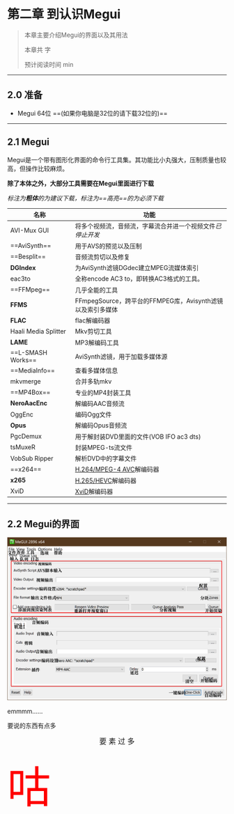 # 第二章 到认识Megui

> 本章主要介绍Megui的界面以及其用法
>
> 本章共 字
>
> 预计阅读时间 min

---

<!-- toc -->

## 2.0 准备

- Megui 64位 ==(如果你电脑是32位的请下载32位的)==

---

## 2.1 Megui

Megui是一个带有图形化界面的命令行工具集。其功能比小丸强大，压制质量也较高，但操作比较麻烦。

**除了本体之外，大部分工具需要在Megui里面进行下载**

*标注为**粗体**的为建议下载，标注为==高亮==的为必须下载*

| 名称                 | 功能                                                       |
| -------------------- | ---------------------------------------------------------- |
| AVI-Mux GUI          | 将多个视频流，音频流，字幕流合并进一个视频文件*已停止开发* |
| ==AviSynth==         | 用于AVS的预览以及压制                                      |
| ==Besplit==          | 音频流剪切以及修复                                         |
| **DGIndex**          | 为AviSynth滤镜DGdec建立MPEG流媒体索引                      |
| eac3to               | 全称encode AC3 to，即转换AC3格式的工具。                   |
| ==FFMpeg==           | 几乎全能的工具                                             |
| **FFMS**             | FFmpegSource，跨平台的FFMPEG库，Avisynth滤镜以及索引多媒体 |
| **FLAC**             | flac解编码器                                               |
| Haali Media Splitter | Mkv剪切工具                                                |
| **LAME**             | MP3解编码工具                                              |
| ==L-SMASH Works==    | AviSynth滤镜，用于加载多媒体源                             |
| ==MediaInfo==        | 查看多媒体信息                                             |
| mkvmerge             | 合并多轨mkv                                                |
| ==MP4Box==           | 专业的MP4封装工具                                          |
| **NeroAacEnc**       | 解编码AAC音频流                                            |
| OggEnc               | 编码Ogg文件                                                |
| **Opus**             | 解编码Opus音频流                                           |
| PgcDemux             | 用于解封装DVD里面的文件(VOB IFO ac3 dts)                   |
| tsMuxeR              | 封装MPEG-ts流文件                                          |
| VobSub Ripper        | 解析DVD中的字幕文件                                        |
| ==x264==             | [H.264/MPEG-4 AVC](EX_Words.md#x264)解编码器               |
| **x265**             | [H.265/HEVC](EX_Words.md#x265)解编码器                     |
| XviD                 | [XviD](EX_Words.md#xvid)解编码器                           |

---

## 2.2 Megui的界面

![1556059299567](images/1556059299567.png)

emmmm……

要说的东西有点多

<center><big>要 素 过 多</big></center>

<span style="color:red;font-size:100px;text-align:center">咕</span>